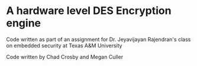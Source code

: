 # A hardware level DES Encryption engine

Code written as part of an assignment for Dr. Jeyavijayan Rajendran's class on embedded security at Texas A&M University

Code written by Chad Crosby and Megan Culler
